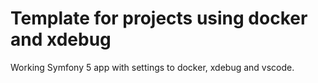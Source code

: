 # Template for projects using docker and xdebug

Working Symfony 5 app with settings to docker, xdebug and vscode.
